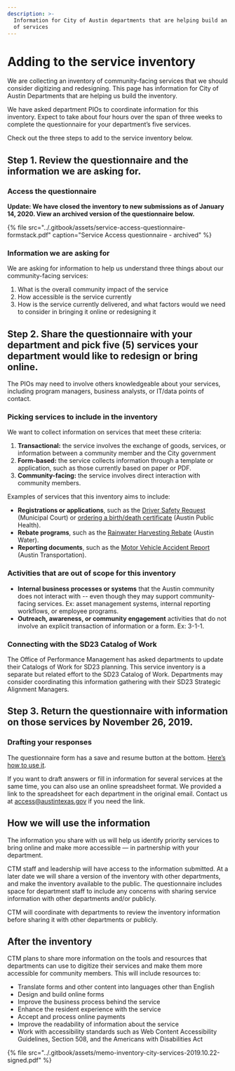 ```yaml
---
description: >-
  Information for City of Austin departments that are helping build an inventory
  of services
---
```


# Adding to the service inventory

We are collecting an inventory of community-facing services that we should consider digitizing and redesigning. This page has information for City of Austin Departments that are helping us build the inventory.

We have asked department PIOs to coordinate information for this inventory. Expect to take about four hours over the span of three weeks to complete the questionnaire for your department’s five services. 

Check out the three steps to add to the service inventory below.

## **Step 1. Review the questionnaire and the information we are asking for.**

### **Access the questionnaire**

**Update: We have closed the inventory to new submissions as of January 14, 2020. View an archived version of the questionnaire below.**

{% file src="../.gitbook/assets/service-access-questionnaire-formstack.pdf" caption="Service Access questionnaire - archived" %}

### **Information we are asking for**

We are asking for information to help us understand three things about our community-facing services:

1. What is the overall community impact of the service
2. How accessible is the service currently
3. How is the service currently delivered, and what factors would we need to consider in bringing it online or redesigning it

## **Step 2. Share the questionnaire with your department and pick five \(5\) services your department would like to redesign or bring online.**

The PIOs may need to involve others knowledgeable about your services, including program managers, business analysts, or IT/data points of contact. 

### **Picking services to include in the inventory**

We want to collect information on services that meet these criteria:

1. **Transactional:** the service involves the exchange of goods, services, or information between a community member and the City government
2. **Form-based:** the service collects information through a template or application, such as those currently based on paper or PDF. 
3. **Community-facing:** the service involves direct interaction with community members.

Examples of services that this inventory aims to include:

* **Registrations or applications**, such as the [Driver Safety Request](http://www.austintexas.gov/sites/default/files/files/Municipal_Court/DeferredDisposition_Driver_Safety_Course.pdf) \(Municipal Court\) or [ordering a birth/death certificate](http://www.austintexas.gov/sites/default/files/files/Health/VitalRecords/OVR_Walkin_App_English4-16.pdf) \(Austin Public Health\). 
* **Rebate programs**, such as the [Rainwater Harvesting Rebate](http://www.austintexas.gov/sites/default/files/files/Water/Conservation/Rebates_and_Programs/Rainwater_Harvesting_Rebate_Guidelines_and_Application.pdf) \(Austin Water\).
* **Reporting documents**, such as the [Motor Vehicle Accident Report](http://www.austintexas.gov/sites/default/files/files/Transportation/Parking/Accident_Rpt.pdf) \(Austin Transportation\).

### Activities that are **out of scope** for this inventory

* **Internal business processes or systems** that the Austin community does not interact with -- even though they may support community-facing services. Ex: asset management systems, internal reporting workflows, or employee programs.
* **Outreach, awareness, or community engagement** activities that do not involve an explicit transaction of information or a form. Ex: 3-1-1.

### **Connecting with the SD23 Catalog of Work**

The Office of Performance Management has asked departments to update their Catalogs of Work for SD23 planning. This service inventory is a separate but related effort to the SD23 Catalog of Work. Departments may consider coordinating this information gathering with their SD23 Strategic Alignment Managers. 

## **Step 3. Return the questionnaire with information on those services by November 26, 2019.** 

### **Drafting your responses**

The questionnaire form has a save and resume button at the bottom. [Here’s how to use it](https://help.formstack.com/hc/en-us/articles/360019204632-Allowing-Users-to-Save-Resume-Forms).

If you want to draft answers or fill in information for several services at the same time, you can also use an online spreadsheet format. We provided a link to the spreadsheet for each department in the original email. Contact us at [access@austintexas.gov](mailto:access@austintexas.gov) if you need the link. 

## **How we will use the information**

The information you share with us will help us identify priority services to bring online and make more accessible — in partnership with your department. 

CTM staff and leadership will have access to the information submitted. At a later date we will share a version of the inventory with other departments, and make the inventory available to the public. The questionnaire includes space for department staff to include any concerns with sharing service information with other departments and/or publicly. 

CTM will coordinate with departments to review the inventory information before sharing it with other departments or publicly.

## **After the inventory**

CTM plans to share more information on the tools and resources that departments can use to digitize their services and make them more accessible for community members. This will include resources to:  


* Translate forms and other content into languages other than English
* Design and build online forms
* Improve the business process behind the service
* Enhance the resident experience with the service
* Accept and process online payments
* Improve the readability of information about the service
* Work with accessibility standards such as Web Content Accessibility Guidelines, Section 508, and the Americans with Disabilities Act

{% file src="../.gitbook/assets/memo-inventory-city-services-2019.10.22-signed.pdf" %}



